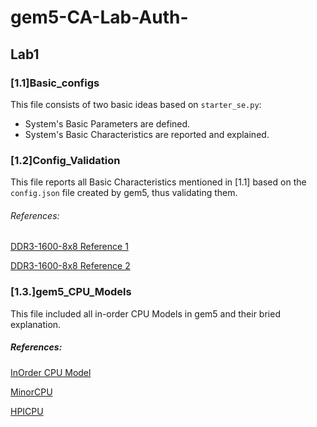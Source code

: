 # gem5-CA-Lab-Auth-

## Lab1

### [1.1]Basic_configs
This file consists of two basic ideas based on `starter_se.py`:
+ System's Basic Parameters are defined.
+ System's Basic Characteristics are reported and explained.

### [1.2]Config_Validation
This file reports all Basic Characteristics mentioned in [1.1] based on the `config.json` file created by gem5, thus validating them.

###### References:
[DDR3-1600-8x8 Reference 1](https://github.com/uart/gem5-mirror/blob/master/src/mem/DRAMCtrl.py?fbclid=IwAR2rouQPULwbeunS7y-R05zFbjXAenb0x4-L29RGdlkFvCQezmn5dcK_49o)

[DDR3-1600-8x8 Reference 2](https://en.wikipedia.org/wiki/DDR3_SDRAM)

### [1.3.]gem5_CPU_Models
This file included all in-order CPU Models in gem5 and their bried explanation.

##### References:
[InOrder CPU Model](http://gem5.org/InOrder)

[MinorCPU](http://www.gem5.org/docs/html/minor.html)

[HPICPU](http://www.gem5.org/wiki/images/c/cf/Summit2017_starterkit.pdf)
